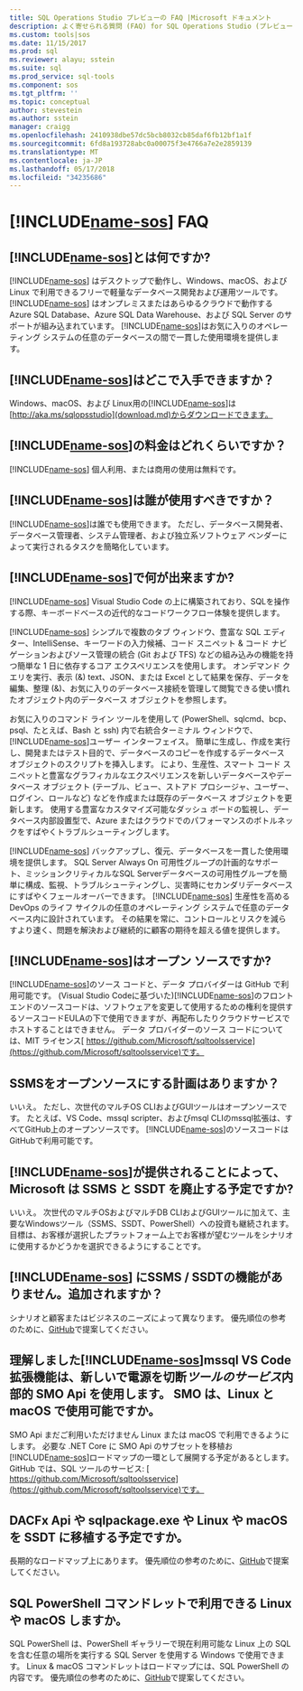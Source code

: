 ```yaml
---
title: SQL Operations Studio プレビューの FAQ |Microsoft ドキュメント
description: よく寄せられる質問 (FAQ) for SQL Operations Studio (プレビュー) です。
ms.custom: tools|sos
ms.date: 11/15/2017
ms.prod: sql
ms.reviewer: alayu; sstein
ms.suite: sql
ms.prod_service: sql-tools
ms.component: sos
ms.tgt_pltfrm: ''
ms.topic: conceptual
author: stevestein
ms.author: sstein
manager: craigg
ms.openlocfilehash: 2410938dbe57dc5bcb8032cb85daf6fb12bf1a1f
ms.sourcegitcommit: 6fd8a193728abc0a00075f3e4766a7e2e2859139
ms.translationtype: MT
ms.contentlocale: ja-JP
ms.lasthandoff: 05/17/2018
ms.locfileid: "34235686"
---
```

# <a name="includename-sosincludesname-sosmd-faq"></a>[!INCLUDE[name-sos](../includes/name-sos.md)] FAQ

## <a name="what-is-includename-sosincludesname-sos-shortmd"></a>[!INCLUDE[name-sos](../includes/name-sos-short.md)]とは何ですか?

[!INCLUDE[name-sos](../includes/name-sos-short.md)] はデスクトップで動作し、Windows、macOS、および Linux で利用できるフリーで軽量なデータベース開発および運用ツールです。 [!INCLUDE[name-sos](../includes/name-sos-short.md)] はオンプレミスまたはあらゆるクラウドで動作する Azure SQL Database、Azure SQL Data Warehouse、および SQL Server のサポートが組み込まれています。 [!INCLUDE[name-sos](../includes/name-sos-short.md)]はお気に入りのオペレーティング システムの任意のデータベースの間で一貫した使用環境を提供します。

## <a name="where-can-i-get-includename-sosincludesname-sos-shortmd"></a>[!INCLUDE[name-sos](../includes/name-sos-short.md)]はどこで入手できますか？

Windows、macOS、および Linux用の[!INCLUDE[name-sos](../includes/name-sos-short.md)]は [http://aka.ms/sqlopsstudio](download.md)からダウンロードできます。

## <a name="how-much-does-includename-sosincludesname-sos-shortmd-cost"></a>[!INCLUDE[name-sos](../includes/name-sos-short.md)]の料金はどれくらいですか？

[!INCLUDE[name-sos](../includes/name-sos-short.md)] 個人利用、または商用の使用は無料です。

## <a name="who-should-use-includename-sosincludesname-sos-shortmd"></a>[!INCLUDE[name-sos](../includes/name-sos-short.md)]は誰が使用すべきですか？

[!INCLUDE[name-sos](../includes/name-sos-short.md)]は誰でも使用できます。 ただし、データベース開発者、データベース管理者、システム管理者、および独立系ソフトウェア ベンダーによって実行されるタスクを簡略化しています。


## <a name="what-can-i-do-with-includename-sosincludesname-sos-shortmd"></a>[!INCLUDE[name-sos](../includes/name-sos-short.md)]で何が出来ますか? 

[!INCLUDE[name-sos](../includes/name-sos-short.md)] Visual Studio Code の上に構築されており、SQLを操作する際、キーボードベースの近代的なコードワークフロー体験を提供します。

[!INCLUDE[name-sos](../includes/name-sos-short.md)] シンプルで複数のタブ ウィンドウ、豊富な SQL エディター、IntelliSense、キーワードの入力候補、コード スニペット & コード ナビゲーションおよびソース管理の統合 (Git および TFS) などの組み込みの機能を持つ簡単な 1 日に依存するコア エクスペリエンスを使用します。 オンデマンド クエリを実行、表示 (&) text、JSON、または Excel として結果を保存、データを編集、整理 (&)、お気に入りのデータベース接続を管理して閲覧できる使い慣れたオブジェクト内のデータベース オブジェクトを参照します。

お気に入りのコマンド ライン ツールを使用して (PowerShell、sqlcmd、bcp、psql、たとえば、Bash と ssh) 内で右統合ターミナル ウィンドウで、[!INCLUDE[name-sos](../includes/name-sos-short.md)]ユーザー インターフェイス。 簡単に生成し、作成を実行し、開発またはテスト目的で、データベースのコピーを作成するデータベース オブジェクトのスクリプトを挿入します。 により、生産性、スマート コード スニペットと豊富なグラフィカルなエクスペリエンスを新しいデータベースやデータベース オブジェクト (テーブル、ビュー、ストアド プロシージャ、ユーザー、ログイン、ロールなど) などを作成または既存のデータベース オブジェクトを更新します。 使用する豊富なカスタマイズ可能なダッシュ ボードの監視し、データベース内部設置型で、Azure またはクラウドでのパフォーマンスのボトルネックをすばやくトラブルシューティングします。

[!INCLUDE[name-sos](../includes/name-sos-short.md)] バックアップし、復元、データベースを一貫した使用環境を提供します。 SQL Server Always On 可用性グループの計画的なサポート、ミッションクリティカルなSQL Serverデータベースの可用性グループを簡単に構成、監視、トラブルシューティングし、災害時にセカンダリデータベースにすばやくフェールオーバーできます。
[!INCLUDE[name-sos](../includes/name-sos-short.md)] 生産性を高める DevOps のライフ サイクルの任意のオペレーティング システムで任意のデータベース内に設計されています。 その結果を常に、コントロールとリスクを減らすより速く、問題を解決および継続的に顧客の期待を超える値を提供します。


## <a name="is-includename-sosincludesname-sos-shortmd-open-source"></a>[!INCLUDE[name-sos](../includes/name-sos-short.md)]はオープン ソースですか? 

[!INCLUDE[name-sos](../includes/name-sos-short.md)]のソース コードと、データ プロバイダーは GitHub で利用可能です。 (Visual Studio Codeに基づいた)[!INCLUDE[name-sos](../includes/name-sos-short.md)]のフロントエンドのソースコードは、ソフトウェアを変更して使用するための権利を提供するソースコードEULAの下で使用できますが、再配布したりクラウドサービスでホストすることはできません。
データ プロバイダーのソース コードについては、MIT ライセンス[ https://github.com/Microsoft/sqltoolsservice](https://github.com/Microsoft/sqltoolsservice)です。

## <a name="do-you-plan-to-open-source-ssms"></a>SSMSをオープンソースにする計画はありますか？

いいえ。 ただし、次世代のマルチOS CLIおよびGUIツールはオープンソースです。 たとえば、VS Code、mssql scripter、およびmsql CLIのmssql拡張は、すべてGitHub上のオープンソースです。 [!INCLUDE[name-sos](../includes/name-sos-short.md)]のソースコードはGitHubで利用可能です。


## <a name="now-that-there-is-includename-sosincludesname-sos-shortmd-does-microsoft-plan-to-deprecate-ssms-and-ssdt"></a>[!INCLUDE[name-sos](../includes/name-sos-short.md)]が提供されることによって、Microsoft は SSMS と SSDT を廃止する予定ですか?

いいえ。 次世代のマルチOSおよびマルチDB CLIおよびGUIツールに加えて、主要なWindowsツール（SSMS、SSDT、PowerShell）への投資も継続されます。 目標は、お客様が選択したプラットフォーム上でお客様が望むツールをシナリオに使用するかどうかを選択できるようにすることです。


## <a name="includename-sosincludesname-sos-shortmd-is-missing-a-feature-that-is-in-ssmsssdt-will-you-add-it"></a>[!INCLUDE[name-sos](../includes/name-sos-short.md)] にSSMS / SSDTの機能がありません。追加されますか？
シナリオと顧客またはビジネスのニーズによって異なります。 優先順位の参考のために、[GitHub](https://github.com/microsoft/sqlopsstudio/issues)で提案してください。


## <a name="i-understand-includename-sosincludesname-sos-shortmd-and-the-mssql-extension-for-vs-code-are-powered-by-a-new-tools-service-that-uses-smo-apis-under-the-covers-is-smo-available-on-linux-and-macos"></a>理解しました[!INCLUDE[name-sos](../includes/name-sos-short.md)]mssql VS Code 拡張機能は、新しいで電源を切断*ツールのサービス*内部的 SMO Api を使用します。 SMO は、Linux と macOS で使用可能ですか。

SMO Api まだご利用いただけません Linux または macOS で利用できるようにします。 必要な .NET Core に SMO Api のサブセットを移植お[!INCLUDE[name-sos](../includes/name-sos-short.md)]ロードマップの一環として展開する予定があるとします。
GitHub では、SQL ツールのサービス: [ https://github.com/Microsoft/sqltoolsservice](https://github.com/Microsoft/sqltoolsservice)です。


## <a name="do-you-plan-to-port-the-dacfx-apis-andor-sqlpackageexe-andor-ssdt-to-linux-and-macos"></a>DACFx Api や sqlpackage.exe や Linux や macOS を SSDT に移植する予定ですか。

長期的なロードマップ上にあります。 優先順位の参考のために、[GitHub](https://github.com/microsoft/sqlopsstudio/issues)で提案してください。


## <a name="will-sql-powershell-cmdlets-be-available-on-linux-and-macos"></a>SQL PowerShell コマンドレットで利用できる Linux や macOS しますか。

SQL PowerShell は、PowerShell ギャラリーで現在利用可能な Linux 上の SQL を含む任意の場所を実行する SQL Server を使用する Windows で使用できます。 Linux & macOS コマンドレットはロードマップには、SQL PowerShell の内容です。 優先順位の参考のために、[GitHub](https://github.com/microsoft/sqlopsstudio/issues)で提案してください。

